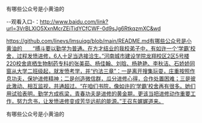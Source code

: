 有哪些公众号是小黄油的

--观看入口-：http://www.baidu.com/link?url=3VrBLXlO5XxnMcrZEiTidYCfCWF-0d9sJg6RtkqzmXC&wd

https://github.com/linevs/lmsuiqg/blob/main/README.md有哪些公众号是小黄油的　　“搏斗要以勤学为普通。在方才结业的我校弟子中，有如许一个‘学霸’校舍，过程发愤进修，6人十足当选接洽生。”河南城市建设学院龙翔校区2区5号楼220校舍底栖生物制药专科的张美茹、杨佳翰、刘晗、杨艳艳、李秋洁、石娇娇同窗从大学二班级起，就发愤考学，并“约法三章”：一是离开搜集玩耍，庄重按照作息功夫，保护进修精神；二是创造微信群，瓜分进修心得，合作处置困难；三是彼此激动、相互监视，共通超过。“在咱们书院，像如许的‘学霸’校舍再有很多。她们用试验表明，勤学方成栋梁，青春功夫是进修的黄金期，更该当把进修动作重要工作，努力念书，让发愤进修变成芳华远航的能源。”王召东娓娓道来。

有哪些公众号是小黄油的
